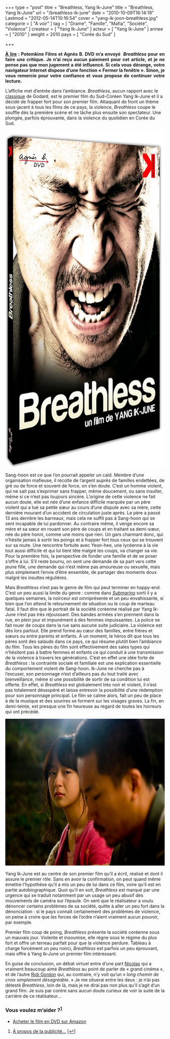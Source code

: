 +++
type = "post"
titre = "Breathless, Yang Ik-June"
title = "Breathless, Yang Ik-June"
url = "/breathless-ik-june"
date = "2010-10-09T16:14:19"
Lastmod = "2012-05-14T10:16:54"
cover = "yang-ik-joon-breathless.jpg"
categorie = [ "À voir" ]
tag = [ "Drame", "Famille", "Mafia", "Société", "Violence" ]
createur = [ "Yang Ik-June" ]
acteur = [ "Yang Ik-June" ]
annee = [ "2010" ]
weight = 2010
pays = [ "Corée du Sud" ]

+++

<div id="avert" style="text-align: justify;"><strong><span style="text-decoration: underline;">À lire</span> : Potemkine Films et Agnès B. DVD m&rsquo;a envoyé  <em>Breathless</em> pour en faire une critique. Je n’ai reçu aucun paiement pour cet article, et je ne pense pas que mon jugement a été influencé. Si cela vous dérange, votre navigateur Internet dispose d’une fonction « Fermer la fenêtre ». Sinon, je vous remercie pour votre confiance et vous propose de continuer votre lecture.</strong></div>
<p>L&rsquo;affiche met d&rsquo;entrée dans l&rsquo;ambiance. <em>Breathless</em>, aucun rapport avec le <a href="/2010/07/01/a-bout-de-souffle-godard/">classique</a> de Godard, est le premier film du Sud-Coréen Yang Ik-June et il a décidé de frapper fort pour son premier film. Attaquant de front un thème sous-jacent à tous les films de ce pays, la violence, <em>Breathless</em> coupe le souffle dès la première scène et ne lâche plus ensuite son spectateur. Une plongée, parfois éprouvante, dans la violence du quotidien en Corée du Sud.</p>
<p><a href="http://www.allocine.fr/film/fichefilm_gen_cfilm=144345.html"> </a></p>
<p style="text-align: center;"><a href="http://www.allocine.fr/film/fichefilm_gen_cfilm=144345.html"></a></p>
<p><a href="http://www.allocine.fr/film/fichefilm_gen_cfilm=144345.html"></p>
<div style="text-align: center;"><img class="aligncenter" src="breathless-dvd.jpg" border="0" alt="breathless-dvd.jpg" width="690" height="1059" /></div>
<p></a></p>
<p>Sang-hoon est ce que l&rsquo;on pourrait appeler un caïd. Membre d&rsquo;une organisation mafieuse, il récolte de l&rsquo;argent auprès de familles endettées, de gré ou de force et souvent de force, on s&rsquo;en doute. C&rsquo;est un homme violent, qui ne sait pas s&rsquo;exprimer sans frapper, même doucement, ou sans insulter, même si ce n&rsquo;est pas toujours sincère. L&rsquo;origine de cette violence ne fait aucun doute, elle est née d&rsquo;une enfance difficile marquée par un père violent qui a tué sa petite sœur au cours d&rsquo;une dispute avec sa mère, cette dernière mourant d&rsquo;un accident de circulation juste après. Le père a passé 13 ans derrière les barreaux, mais cela ne suffit pas à Sang-hoon qui se sent incapable de lui pardonner. Au contraire même, il venge encore sa mère et sa sœur en rouant son père de coups et en traitant sa demi-sœur, née du père honni, comme une moins que rien. Un gars charmant donc, qui n&rsquo;hésite jamais à sortir les poings et à frapper fort tous ceux qui se trouvent sur sa route. Une rencontre fortuite avec Yeon-hee, une lycéenne à la vie tout aussi difficile et qui lui tient tête malgré les coups, va changer sa vie. Pour la première fois, la perspective de fonder une famille et de se poser s&rsquo;offre à lui. S&rsquo;il reste bourru, on sent une demande de sa part vers cette jeune fille, une demande qui n&rsquo;est même pas amoureuse ou sexuelle, mais plus simplement l&rsquo;envie d&rsquo;être ensemble, de partager des moments doux malgré les insultes régulières.</p>
<p>Mais <em>Breathless</em> n&rsquo;est pas le genre de film qui peut terminer en happy-end. C&rsquo;est un peu aussi la limite du genre : comme dans <em><a href="/2010/08/25/submarino-vinterberg/">Submarino</a></em> sorti il y a quelques semaines, la noirceur est omniprésente et un peu envahissante, si bien que l&rsquo;on attend le retournement de situation ou le coup de marteau fatal. Il faut dire que le portrait de la société coréenne réalisé par Yang Ik-June n&rsquo;est pas très réjouissant. Des bandes armées s&rsquo;en prennent dans la rue, en plein jour et impunément à des femmes impuissantes. La police se fait rouer de coups dans la rue sans aucune suite judiciaire. La violence est dès lors partout. Elle prend forme au cœur des familles, entre frères et sœurs ou entre parents et enfants. À un moment, le héros dit que tous les pères sont des salauds dans ce pays, ce qui résume plutôt bien l&rsquo;ambiance du film. Tous les pères du film sont effectivement des sales types qui n&rsquo;hésitent pas à battre femmes et enfants ce qui conduit à une transmission de la violence à travers les générations. C&rsquo;est en effet une idée forte de <em>Breathless</em> : la contrainte sociale et familiale est une explication essentielle du comportement violent de Sang-hoon. Ik-June ne cherche pas à l&rsquo;excuser, son personnage n&rsquo;est d&rsquo;ailleurs pas du tout traité avec bienveillance, même si une possibilité de sortir de sa condition lui est offerte. En effet, si <em>Breathless</em> est globalement très noir et violent, il n&rsquo;est pas totalement désespéré et laisse entrevoir la possibilité d&rsquo;une rédemption pour son personnage principal. Le film se calme alors, fait un peu de place à de la musique et des sourires se forment sur les visages graves. La fin, en demi-teinte, est presque une fin heureuse au regard de toutes les horreurs qui ont précédé.</p>
<div style="text-align: center;"><img class="aligncenter" src="breathless-yang-ik-joon.jpg" border="0" alt="breathless-yang-ik-joon.jpg" width="690" height="462" /></div>
<p>Yang Ik-June est au centre de son premier film qu&rsquo;il a écrit, réalisé et dont il assure le premier rôle. Sans en avoir la confirmation, on peut quand même émettre l&rsquo;hypothèse qu&rsquo;il a mis un peu de lui dans ce film, voire qu&rsquo;il est en partie autobiographique. Quoi qu&rsquo;il en soit, <em>Breathless</em> est marqué par une urgence qui se traduit notamment par un usage un peu abusif des mouvements de caméra sur l&rsquo;épaule. On sent que le réalisateur a voulu dénoncer certains problèmes de sa société, quitte à aller un peu fort dans la dénonciation : si le pays connaît certainement des problèmes de violence, on peine à croire que les forces de l&rsquo;ordre n&rsquo;aient vraiment aucun pouvoir, par exemple.</p>
<p>Premier film coup de poing, <em>Breathless</em> présente la société coréenne sous un mauvais jour. Violente et insoumise, elle règne sous le régime du plus fort et offre un terreau parfait pour que la violence perdure. Tableau à charge forcément un peu noirci, <em>Breathless</em> est parfois un peu éprouvant, mais offre à Yang Ik-June un premier film intéressant.</p>
<p>En guise de conclusion, un débat virtuel entre d&rsquo;une part <a href="http://www.filmosphere.com/2010/04/critique-breathless-2009/">Nicolas</a> qui a vraiment beaucoup aimé <em>Breathless</em> au point de parler de &laquo;&nbsp;grand cinéma », et de l&rsquo;autre <a href="http://www.toujoursraison.com/2010/04/breathless.html">Rob Gordon</a> qui, au contraire, n&rsquo;y voit qu&rsquo;un &laquo;&nbsp;<em>long chemin de croix simplement désagréable</em>.&nbsp;&raquo; Je me situerai entre les deux : je n&rsquo;ai pas détesté <em>Breathless</em>, loin de là, mais je ne dirai pas non plus qu&rsquo;il s&rsquo;agit d&rsquo;un grand film. Je suis par contre sans aucun doute curieux de voir la suite de la carrière de ce réalisateur…</p>
<div class="amazon">
<h3>Vous voulez m&rsquo;aider ?<sup><a href="#footnote_0_4138" id="identifier_0_4138" class="footnote-link footnote-identifier-link" title="&Agrave; propos de la publicit&eacute;&hellip;">1</a></sup></h3>
<ul>
<li><a href="http://www.amazon.fr/gp/product/B003Z421H8/ref=as_li_ss_tl?ie=UTF8&tag=leblogdenic07-21&linkCode=as2&camp=1642&creative=19458&creativeASIN=B003Z421H8">Acheter le film en DVD sur Amazon</a></li>
</ul>
</div>
<ol class="footnotes"><li id="footnote_0_4138" class="footnote"><a href="/soutien/">À propos de la publicité…</a> [<a href="#identifier_0_4138" class="footnote-link footnote-back-link">&#8617;</a>]</li></ol>
